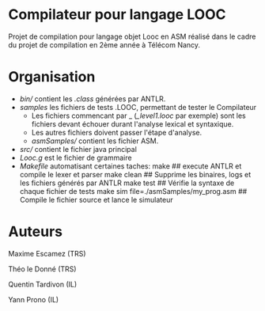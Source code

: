 # Compilateur pour langage LOOC

Projet de compilation pour langage objet Looc
en ASM réalisé dans le cadre du projet de compilation 
en 2ème année à Télécom Nancy.

Organisation
===


- *bin/* contient les *.class* générées par ANTLR.
- *samples* les fichiers de tests .LOOC, permettant de tester le Compilateur
  - Les fichiers commencant par _ (*_level1.looc* par exemple) sont les fichiers devant échouer durant l'analyse lexical et syntaxique.
  - Les autres fichiers doivent passer l'étape d'analyse.
  - *asmSamples/* contient les fichier ASM.
- *src/* contient le fichier java principal
- *Looc.g* est le fichier de grammaire
- *Makefile* automatisant certaines taches:
      make        ## execute ANTLR et compile le lexer et parser
      make clean  ## Supprime les binaires, logs et les fichiers générés par ANTLR
      make test   ## Vérifie la syntaxe de chaque fichier de tests
      make sim file=./asmSamples/my_prog.asm   ## Compile le fichier source et lance le simulateur


<!---make parse  ## Lance TestLooc où il est possible d'écrire du contenu LOOC-->

Auteurs
==

Maxime Escamez (TRS)

Théo le Donné (TRS)

Quentin Tardivon (IL)

Yann Prono (IL)
